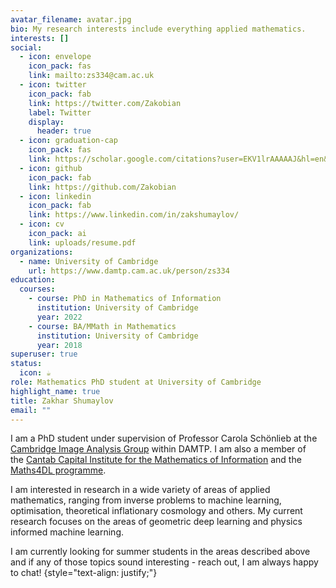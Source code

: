 ```yaml
---
avatar_filename: avatar.jpg
bio: My research interests include everything applied mathematics.
interests: []
social:
  - icon: envelope
    icon_pack: fas
    link: mailto:zs334@cam.ac.uk
  - icon: twitter
    icon_pack: fab
    link: https://twitter.com/Zakobian
    label: Twitter
    display:
      header: true
  - icon: graduation-cap
    icon_pack: fas
    link: https://scholar.google.com/citations?user=EKV1lrAAAAAJ&hl=en&oi=sra
  - icon: github
    icon_pack: fab
    link: https://github.com/Zakobian
  - icon: linkedin
    icon_pack: fab
    link: https://www.linkedin.com/in/zakshumaylov/
  - icon: cv
    icon_pack: ai
    link: uploads/resume.pdf
organizations:
  - name: University of Cambridge
    url: https://www.damtp.cam.ac.uk/person/zs334
education:
  courses:
    - course: PhD in Mathematics of Information
      institution: University of Cambridge
      year: 2022
    - course: BA/MMath in Mathematics
      institution: University of Cambridge
      year: 2018
superuser: true
status:
  icon: ☕️
role: Mathematics PhD student at University of Cambridge
highlight_name: true
title: Zakhar Shumaylov
email: ""
---
```

I am a PhD student under supervision of Professor Carola Schönlieb at the [Cambridge Image Analysis Group](https://www.damtp.cam.ac.uk/research/cia/cambridge-image-analysis) within DAMTP. I am also a member of the [Cantab Capital Institute for the Mathematics of Information](https://www.ccimi.maths.cam.ac.uk/) and the [Maths4DL programme](https://maths4dl.ac.uk/team-member/zak-shumaylov/).

I am interested in research in a wide variety of areas of applied mathematics, ranging from inverse problems to machine learning, optimisation, theoretical inflationary cosmology and others. My current research focuses on the areas of geometric deep learning and physics informed machine learning. 

I am currently looking for summer students in the areas described above and if any of those topics sound interesting - reach out, I am always happy to chat! 
{style="text-align: justify;"}
